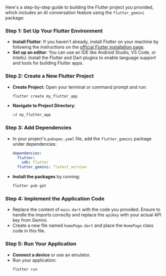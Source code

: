Here's a step-by-step guide to building the Flutter project you provided, which includes an AI conversation feature using the `flutter_gemini` package:

### Step 1: Set Up Your Flutter Environment
- **Install Flutter**: If you haven't already, install Flutter on your machine by following the instructions on the [official Flutter installation page](https://flutter.dev/docs/get-started/install).
- **Set up an editor**: You can use an IDE like Android Studio, VS Code, or IntelliJ. Install the Flutter and Dart plugins to enable language support and tools for building Flutter apps.

### Step 2: Create a New Flutter Project
- **Create Project**: Open your terminal or command prompt and run:
  ```bash
  flutter create my_flutter_app
  ```
- **Navigate to Project Directory**:
  ```bash
  cd my_flutter_app
  ```

### Step 3: Add Dependencies
- In your project's `pubspec.yaml` file, add the `flutter_gemini` package under dependencies:
  ```yaml
  dependencies:
    flutter:
      sdk: flutter
    flutter_gemini: ^latest_version
  ```
- **Install the packages** by running:
  ```bash
  flutter pub get
  ```

### Step 4: Implement the Application Code
- Replace the content of `main.dart` with the code you provided. Ensure to handle the imports correctly and replace the `apiKey` with your actual API key from Gemini.
- Create a new file named `homePage.dart` and place the `HomePage` class code in this file.

### Step 5: Run Your Application
- **Connect a device** or use an emulator.
- Run your application:
  ```bash
  flutter run
  ```
